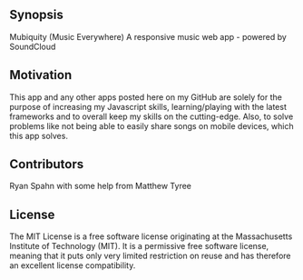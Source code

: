 ## Synopsis

Mubiquity (Music Everywhere)
A responsive music web app - powered by SoundCloud

## Motivation

This app and any other apps posted here on my GitHub are solely for the purpose of increasing my Javascript skills, learning/playing with the latest frameworks and to overall keep my skills on the cutting-edge.  Also, to solve problems like not being able to easily share songs on mobile devices, which this app solves.

## Contributors

Ryan Spahn with some help from Matthew Tyree

## License

The MIT License is a free software license originating at the Massachusetts Institute of Technology (MIT). It is a permissive free software license, meaning that it puts only very limited restriction on reuse and has therefore an excellent license compatibility.
